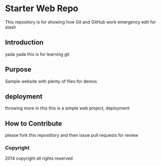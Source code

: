 # Starter Web Repo

This repository is for showing how Git and GitHub work
emergency edit for stash

## Introduction 

yada yada this is for learning git

## Purpose

Sample website with plenty of files for demos

## deployment

throwing more in this
this is a simple web project, deployment 

## How to Contribute

please fork this repostitory and then issue pull requests for review


### Copyright

2014 copyright all rights reserved
